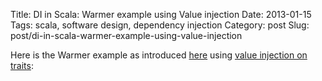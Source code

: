 Title: DI in Scala: Warmer example using Value injection
Date: 2013-01-15
Tags: scala, software design, dependency injection
Category: post
Slug: post/di-in-scala-warmer-example-using-value-injection

Here is the Warmer example as introduced [here](http://jonasboner.com/2008/10/06/real-world-scala-dependency-injection-di/)
using [value injection on traits](|filename|/post/2013/01/di-on-steroids-with-scala.md):

<script src="https://gist.github.com/4538061.js"></script>